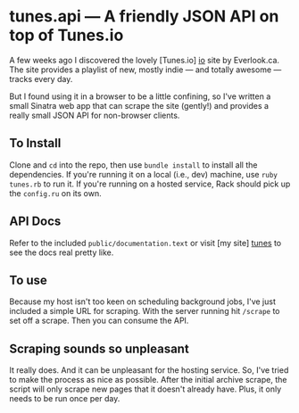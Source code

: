 tunes.api — A friendly JSON API on top of Tunes.io
==================================================

A few weeks ago I discovered the lovely [Tunes.io] [io] site by Everlook.ca. The site provides a playlist of new, mostly indie — and totally awesome — tracks every day.

[io]: http://tunes.io

But I found using it in a browser to be a little confining, so I've written a small Sinatra web app that can scrape the site (gently!) and provides a really small JSON API for non-browser clients.

To Install
----------

Clone and `cd` into the repo, then use `bundle install` to install all the dependencies. If you're running it on a local (i.e., dev) machine, use `ruby tunes.rb` to run it. If you're running on a hosted service, Rack should pick up the `config.ru` on its own.

API Docs
--------

Refer to the included `public/documentation.text` or visit [my site] [tunes] to see the docs real pretty like.

[tunes]: http://tunes.nearthespeedoflight.com

To use
------

Because my host isn't too keen on scheduling background jobs, I've just included a simple URL for scraping. With the server running hit `/scrape` to set off a scrape. Then you can consume the API.

Scraping sounds so unpleasant
-----------------------------

It really does. And it can be unpleasant for the hosting service. So, I've tried to make the process as nice as possible. After the initial archive scrape, the script will only scrape new pages that it doesn't already have. Plus, it only needs to be run once per day.